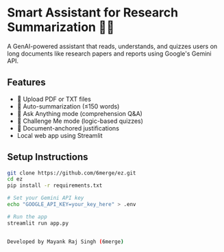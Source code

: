 # Smart Assistant for Research Summarization 🧠📘

A GenAI-powered assistant that reads, understands, and quizzes users on long documents like research papers and reports using Google's Gemini API.

## Features

- 📄 Upload PDF or TXT files
- 🧠 Auto-summarization (≤150 words)
- 🔎 Ask Anything mode (comprehension Q&A)
- 🤔 Challenge Me mode (logic-based quizzes)
- 📌 Document-anchored justifications
- Local web app using Streamlit

## Setup Instructions

```bash
git clone https://github.com/6merge/ez.git
cd ez
pip install -r requirements.txt

# Set your Gemini API key
echo "GOOGLE_API_KEY=your_key_here" > .env

# Run the app
streamlit run app.py


Developed by Mayank Raj Singh (6merge)

